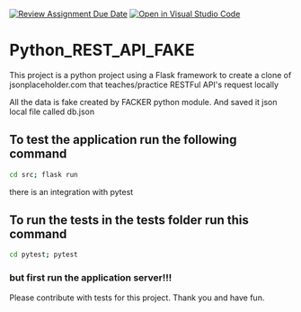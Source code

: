 [![Review Assignment Due Date](https://classroom.github.com/assets/deadline-readme-button-22041afd0340ce965d47ae6ef1cefeee28c7c493a6346c4f15d667ab976d596c.svg)](https://classroom.github.com/a/M_2hblNR)
[![Open in Visual Studio Code](https://classroom.github.com/assets/open-in-vscode-2e0aaae1b6195c2367325f4f02e2d04e9abb55f0b24a779b69b11b9e10269abc.svg)](https://classroom.github.com/online_ide?assignment_repo_id=17590791&assignment_repo_type=AssignmentRepo)
# Python_REST_API_FAKE

This project is a python project
using a Flask framework to create a clone of jsonplaceholder.com
that teaches/practice RESTFul API's request locally

All the data is fake created by FACKER python module.
And saved it json local file called db.json


## To test the application run the following command


```bash
cd src; flask run
```

there is an integration with pytest

## To run the tests in the tests folder run this command

```bash
cd pytest; pytest
```

### but first run the application server!!!



Please contribute with tests for this project.
Thank you and have fun.